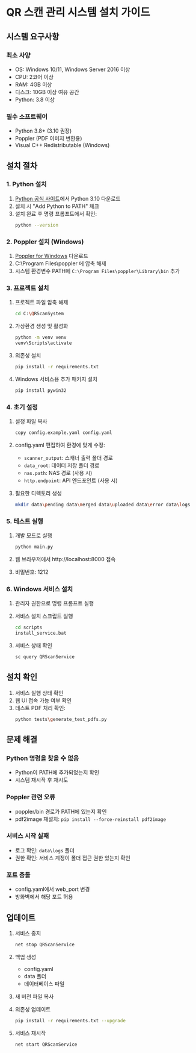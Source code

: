 # QR 스캔 관리 시스템 설치 가이드

## 시스템 요구사항

### 최소 사양
- OS: Windows 10/11, Windows Server 2016 이상
- CPU: 2코어 이상
- RAM: 4GB 이상
- 디스크: 10GB 이상 여유 공간
- Python: 3.8 이상

### 필수 소프트웨어
- Python 3.8+ (3.10 권장)
- Poppler (PDF 이미지 변환용)
- Visual C++ Redistributable (Windows)

## 설치 절차

### 1. Python 설치

1. [Python 공식 사이트](https://www.python.org/downloads/)에서 Python 3.10 다운로드
2. 설치 시 "Add Python to PATH" 체크
3. 설치 완료 후 명령 프롬프트에서 확인:
   ```bash
   python --version
   ```

### 2. Poppler 설치 (Windows)

1. [Poppler for Windows](https://github.com/oschwartz10612/poppler-windows/releases) 다운로드
2. C:\Program Files\poppler 에 압축 해제
3. 시스템 환경변수 PATH에 `C:\Program Files\poppler\Library\bin` 추가

### 3. 프로젝트 설치

1. 프로젝트 파일 압축 해제
   ```bash
   cd C:\QRScanSystem
   ```

2. 가상환경 생성 및 활성화
   ```bash
   python -m venv venv
   venv\Scripts\activate
   ```

3. 의존성 설치
   ```bash
   pip install -r requirements.txt
   ```

4. Windows 서비스용 추가 패키지 설치
   ```bash
   pip install pywin32
   ```

### 4. 초기 설정

1. 설정 파일 복사
   ```bash
   copy config.example.yaml config.yaml
   ```

2. config.yaml 편집하여 환경에 맞게 수정:
   - `scanner_output`: 스캐너 출력 폴더 경로
   - `data_root`: 데이터 저장 폴더 경로
   - `nas.path`: NAS 경로 (사용 시)
   - `http.endpoint`: API 엔드포인트 (사용 시)

3. 필요한 디렉토리 생성
   ```bash
   mkdir data\pending data\merged data\uploaded data\error data\logs
   ```

### 5. 테스트 실행

1. 개발 모드로 실행
   ```bash
   python main.py
   ```

2. 웹 브라우저에서 http://localhost:8000 접속
3. 비밀번호: 1212

### 6. Windows 서비스 설치

1. 관리자 권한으로 명령 프롬프트 실행
2. 서비스 설치 스크립트 실행
   ```bash
   cd scripts
   install_service.bat
   ```

3. 서비스 상태 확인
   ```bash
   sc query QRScanService
   ```

## 설치 확인

1. 서비스 실행 상태 확인
2. 웹 UI 접속 가능 여부 확인
3. 테스트 PDF 처리 확인:
   ```bash
   python tests\generate_test_pdfs.py
   ```

## 문제 해결

### Python 명령을 찾을 수 없음
- Python이 PATH에 추가되었는지 확인
- 시스템 재시작 후 재시도

### Poppler 관련 오류
- poppler/bin 경로가 PATH에 있는지 확인
- pdf2image 재설치: `pip install --force-reinstall pdf2image`

### 서비스 시작 실패
- 로그 확인: `data\logs` 폴더
- 권한 확인: 서비스 계정이 폴더 접근 권한 있는지 확인

### 포트 충돌
- config.yaml에서 web_port 변경
- 방화벽에서 해당 포트 허용

## 업데이트

1. 서비스 중지
   ```bash
   net stop QRScanService
   ```

2. 백업 생성
   - config.yaml
   - data 폴더
   - 데이터베이스 파일

3. 새 버전 파일 복사

4. 의존성 업데이트
   ```bash
   pip install -r requirements.txt --upgrade
   ```

5. 서비스 재시작
   ```bash
   net start QRScanService
   ```
